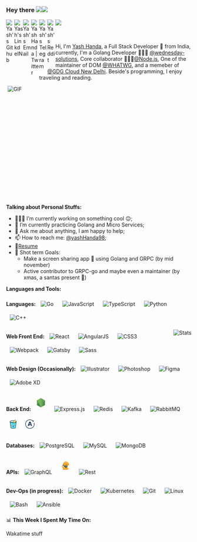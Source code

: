 ### Hey there <img src="https://media.giphy.com/media/hvRJCLFzcasrR4ia7z/giphy.gif" width="25px"><img src="https://img.icons8.com/color/48/000000/walter-white.png"/>
<a href="https://github.com/Yash-Handa" target="_blank">
  <img align="left" alt="Yash's Github" width="22px" src="https://media.giphy.com/media/du3J3cXyzhj75IOgvA/giphy.gif" />
</a>
<a href="https://www.linkedin.com/in/yash-handa-bb767b130/" target="_blank">
  <img align="left" alt="Yash's LinkdeIN" width="24px" src="https://media.giphy.com/media/CGnukhkcZjSX3XJPIv/giphy.gif" />
</a>
<a href="mailto: yashhanda7@yahoo.com" target="_blank">
  <img align="left" alt="Yash's Email" width="22px" src="https://media.giphy.com/media/UShcAHeMQvM708tGdY/giphy.gif" />
</a> 
<a href="https://twitter.com/yashHanda98" target="_blank">
  <img align="left" alt="Yash Handa | Twitter" width="22px" src="https://media.giphy.com/media/N7sG50flbD9pS/giphy.gif" />
</a>
<a href="https://t.me/YashHanda" target="_blank">
  <img align="left" alt="Yash's Telegram" width="22px" src="https://media.giphy.com/media/ZcdZ7ldgeIhfesqA6E/giphy.gif" />
</a>
<a href="https://www.reddit.com/u/Yash_Handa/" target="_blank">
  <img align="left" alt="Yash's Reddit" width="22px" src="https://media.giphy.com/media/3oEjHXb3nbhoCTX1Qc/giphy.gif" />
</a>

![](https://visitor-badge.glitch.me/badge?page_id=Yash-Handa.Yash-Handa)

<br />

Hi, I'm [Yash Handa](https://github.com/Yash-Handa), a Full Stack Developer 🚀 from India, currently, I'm a Golang Developer 🙍🏽‍♂️ [@wednesday-solutions](https://github.com/wednesday-solutions), Core collaborator 👨🏽‍💼[@Node.js](https://github.com/nodejs), One of the maintainer of DOM [@WHATWG](https://github.com/whatwg), and a memeber of [@GDG Cloud New Delhi](https://github.com/gdgcloudnd). Beside's programming, I enjoy traveling and reading.

  <img align="right" alt="GIF" src="https://github.com/abhisheknaiidu/abhisheknaiidu/blob/master/code.gif?raw=true" width="500" height="320" />
  
**Talking about Personal Stuffs:**

- 👨🏽‍💻 I’m currently working on something cool :wink:;
- 🌱 I’m currently practicing Golang and Micro Services; 
- 💬 Ask me about anything, I am happy to help;
- 📫 How to reach me: [@yashHanda98](https://twitter.com/yashHanda98);
- 📝[Resume](https://github.com/Yash-Handa)
- :goal_net: Shot term Goals:
  - Make a screen sharing app :movie_camera: using Golang and GRPC (by mid november)
  - Active contributor to GRPC-go and maybe even a maintainer (by xmas, a santas present :santa:)

**Languages and Tools:**  

**Languages:**
<span>
<img style="margin: 10px" src="https://profilinator.rishav.dev/skills-assets/go-original.svg" alt="Go" height="25" />
<img style="margin: 10px" src="https://profilinator.rishav.dev/skills-assets/javascript-original.svg" alt="JavaScript" height="25" />
<img style="margin: 10px" src="https://profilinator.rishav.dev/skills-assets/typescript-original.svg" alt="TypeScript" height="25" />
<img style="margin: 10px" src="https://profilinator.rishav.dev/skills-assets/python-original.svg" alt="Python" height="25" />
<img style="margin: 10px" src="https://profilinator.rishav.dev/skills-assets/cplusplus-original.svg" alt="C++" height="25" />
</span>

  <img align="right" alt="Stats" src="https://github-readme-stats.vercel.app/api?username=Yash-Handa&show_icons=true&theme=nightowl" />

**Web Front End:**
<span>
<img style="margin: 10px" src="https://profilinator.rishav.dev/skills-assets/react-original-wordmark.svg" alt="React" height="25" />
<img style="margin: 10px" src="https://profilinator.rishav.dev/skills-assets/angularjs-original.svg" alt="AngularJS" height="25" />
<img style="margin: 10px" src="https://profilinator.rishav.dev/skills-assets/css3-original-wordmark.svg" alt="CSS3" height="25" />
<img style="margin: 10px" src="https://profilinator.rishav.dev/skills-assets/webpack-original.svg" alt="Webpack" height="25" />
<img style="margin: 10px" src="https://profilinator.rishav.dev/skills-assets/gatsby.png" alt="Gatsby" height="25" />
<img style="margin: 10px" src="https://profilinator.rishav.dev/skills-assets/sass-original.svg" alt="Sass" height="25" />
</span>

**Web Design (Occasionally):**
<span>
<img style="margin: 10px" src="https://profilinator.rishav.dev/skills-assets/adobe_illustrator-icon.svg" alt="Illustrator" height="25" />
<img style="margin: 10px" src="https://profilinator.rishav.dev/skills-assets/photoshop-plain.svg" alt="Photoshop" height="25" />
<img style="margin: 10px" src="https://profilinator.rishav.dev/skills-assets/figma-icon.svg" alt="Figma" height="25" />
<img style="margin: 10px" src="https://profilinator.rishav.dev/skills-assets/adobexd.png" alt="Adobe XD" height="25" />
</span>

**Back End:**
<span>
<img style="margin: 10px" src="https://raw.githubusercontent.com/github/explore/80688e429a7d4ef2fca1e82350fe8e3517d3494d/topics/nodejs/nodejs.png" alt="Node.js" height="25" />
<img style="margin: 10px" src="https://www.vectorlogo.zone/logos/expressjs/expressjs-icon.svg" alt="Express.js" height="25" />
<img style="margin: 10px" src="https://profilinator.rishav.dev/skills-assets/redis-original-wordmark.svg" alt="Redis" height="25" />
<img style="margin: 10px" src="https://profilinator.rishav.dev/skills-assets/apache_kafka-icon.svg" alt="Kafka" height="25" />
<img style="margin: 10px" src="https://profilinator.rishav.dev/skills-assets/rabbitmq-icon.svg" alt="RabbitMQ" height="25" />
<img style="margin: 10px" src="https://raw.githubusercontent.com/gin-gonic/logo/master/color.png" alt="Go-Gin" height="25" />
<img style="margin: 10px" src="https://raw.githubusercontent.com/apollographql/apollo-client/master/docs/source/logo/favicon.png" alt="Apollo" height="25" />
</span>

**Databases:**
<span>
<img style="margin: 10px" src="https://profilinator.rishav.dev/skills-assets/postgresql-original-wordmark.svg" alt="PostgreSQL" height="25" />
<img style="margin: 10px" src="https://profilinator.rishav.dev/skills-assets/mysql-original-wordmark.svg" alt="MySQL" height="25" />
<img style="margin: 10px" src="https://profilinator.rishav.dev/skills-assets/mongodb-original-wordmark.svg" alt="MongoDB" height="25" />
</span>

**APIs:**
<span>
<img style="margin: 10px" src="https://profilinator.rishav.dev/skills-assets/graphql.png" alt="GraphQL" height="25" />
<img style="margin: 10px" src="https://raw.githubusercontent.com/cncf/artwork/master/projects/grpc/pancake/color/grpc-pancake-color.svg" alt="gRPC" height="25" />
<img style="margin: 10px" src="https://miro.medium.com/max/599/1*uHzooF1EtgcKn9_XiSST4w.png" alt="Rest" height="25" />
</span>

**Dev-Ops (in progress):**
<span>
<img style="margin: 10px" src="https://profilinator.rishav.dev/skills-assets/docker-original-wordmark.svg" alt="Docker" height="25" />
<img style="margin: 10px" src="https://profilinator.rishav.dev/skills-assets/kubernetes-icon.svg" alt="Kubernetes" height="25" />
<img style="margin: 10px" src="https://profilinator.rishav.dev/skills-assets/git-scm-icon.svg" alt="Git" height="25" />
<img style="margin: 10px" src="https://profilinator.rishav.dev/skills-assets/linux-original.svg" alt="Linux" height="25" />
<img style="margin: 10px" src="https://profilinator.rishav.dev/skills-assets/gnu_bash-icon.svg" alt="Bash" height="25" />
<img style="margin: 10px" src="https://profilinator.rishav.dev/skills-assets/ansible.png" alt="Ansible" height="25" />
</span>
<br />

📊 **This Week I Spent My Time On:**

Wakatime stuff
 
